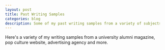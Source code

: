 ```yaml
---
layout: post
title: Past Writing Samples
categories: blog
description: Some of my past writing samples from a variety of subjects.
---
```

Here's a variety of my writing samples from a university alumni magazine, pop culture website, advertising agency and more.
